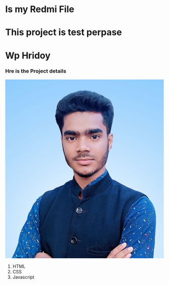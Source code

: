#  Is my Redmi File
# This project is test perpase 
# Wp Hridoy 

### Hre is the Project details
 <img src="./assets/img/Wp Hridoy Web Developer Developer Hridoy Wordpress Hridoy khan The best web deeloper in bangladesh narsingdi belabo Wix Ecommerce  - fiverr profile.jpg" alt="">

1. HTML
2. CSS
3. Javascript 

